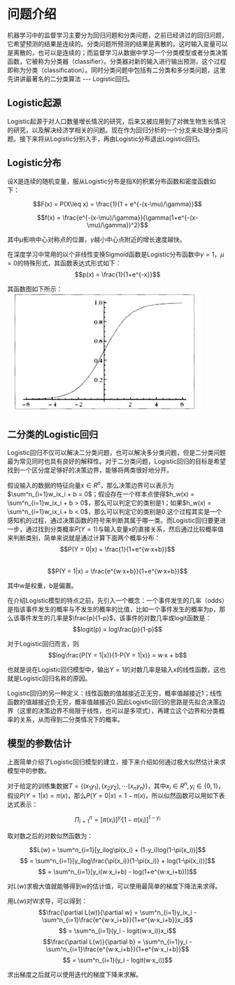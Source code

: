 # 问题介绍  

机器学习中的监督学习主要分为回归问题和分类问题，之前已经讲过的回归问题，它希望预测的结果是连续的。分类问题所预测的结果是离散的。这时输入变量可以是离散的，也可以是连续的；而监督学习从数据中学习一个分类模型或者分类决策函数，它被称为分类器（classifier）。分类器对新的输入进行输出预测，这个过程即称为分类（classification）。同时分类问题中包括有二分类和多分类问题，这里先讲讲最著名的二分类算法 --- Logistic回归。  

## Logistic起源  

Logistic起源于对人口数量增长情况的研究，后来又被应用到了对微生物生长情况的研究，以及解决经济学相关的问题。现在作为回归分析的一个分支来处理分类问题。接下来将从Logistic分别入手，再由Logistic分布退出Logistic回归。  

## Logistic分布  

设X是连续的随机变量，服从Logistic分布是指X的积累分布函数和密度函数如下： 

$$F(x) = P(X\leq x) = \frac{1}{1 + e^{-(x-\mu)/\gamma}}$$  

$$f(x) = \frac{e^{-(x-\mu)/\gamma}}{\gamma(1+e^{-(x-\mu)/\gamma})^2}$$  

其中$\mu$影响中心对称点的位置，$\gamma$越小中心点附近的增长速度越快。  

在深度学习中常用的以个非线性变换Sigmoid函数是Logistic分布函数中$\gamma = 1$，$\mu = 0$的特殊形式，其函数表达式形式如下：  
$$p(x) = \frac{1}{1+e^{-x}}$$  

其函数图如下所示：  
![Sigmoid函数图](../pics/Sigmoid函数图像.png)  

## 二分类的Logistic回归  

Logistic回归不仅可以解决二分类问题，也可以解决多分类问题，但是二分类问题最为常见同时也具有良好的解释性。对于二分类问题，Logistic回归的目标是希望找到一个区分度足够好的决策边界，能够将两类很好地分开。  

假设输入的数据的特征向量$x \in R^n$，那么决策边界可以表示为$\sum^n_{i=1}w_ix_i + b = 0$；假设存在一个样本点使得$h_w(x) = \sum^n_{i=1}w_ix_i + b > 0$，那么可以判定它的类别是1；如果$h_w(x) = \sum^n_{i=1}w_ix_i + b < 0$，那么可以判定它的类别是0.这个过程其实是一个感知机的过程，通过决策函数的符号来判断其属于哪一类。而Logistic回归要更进一步，通过找到分类概率$P(Y = 1)$与输入变量x的直接关系，然后通过比较概率值来判断类别，简单来说就是通过计算下面两个概率分布：  
$$P(Y = 0|x) = \frac{1}{1+e^{w·x+b}}$$  
$$P(Y = 1|x) = \frac{e^{w·x+b}}{1+e^{w·x+b}}$$  

其中w是权重，b是偏置。  

在介绍Logistic模型的特点之前，先引入一个概念：一个事件发生的几率（odds）是指该事件发生的概率与不发生的概率的比值，比如一个事件发生的概率为p，那么该事件发生的几率是$\frac{p}{1-p}$，该事件的对数几率或logit函数是：  
$$logit(p) = log\frac{p}{1-p}$$  

对于Logistic回归而言，则  
$$log\frac{P(Y = 1|x)}{1-P(Y = 1|x)} = w·x + b$$  

也就是说在Logistic回归模型中，输出$Y = 1$的对数几率是输入x的线性函数，这也就是Logistic回归名称的原因。  

Logistic回归的另一种定义：线性函数的值越接近正无穷，概率值越接近1；线性函数的值越接近负无穷，概率值越接近0.因此Logistic回归的思路是先拟合决策边界（这里的决策边界不局限于线性，也可以是多项式），再建立这个边界和分类概率的关系，从而得到二分类情况下的概率。  

## 模型的参数估计  

上面简单介绍了Logistic回归模型的建立，接下来介绍如何通过极大似然估计来求模型中的参数。  

对于给定的训练集数据$T = \{(x_1y_1),(x_2y_2),\cdots(x_ny_n)\}$，其中$x_i \in R^n,y_i \in \{0,1\}$，假设$P(Y = 1|x) = \pi(x)$，那么$P(Y = 0|x) = 1 - \pi(x)$，所以似然函数可以用如下表达式表示：  

$$\Pi^n_{i=1} = [\pi(x_i)]^{y_i}[1 - \pi(x_i)]^{1-y_i}$$  

取对数之后的对数似然函数为：  

$$L(w) = \sum^n_{i=1}[y_ilog\pi(x_i) + (1-y_i)log(1-\pi(x_i))]$$
$$ = \sum^n_{i=1}[y_ilog\frac{\pi(x_i)}{1-\pi(x_i)} + log(1-\pi(x_i))]$$
$$ = \sum^n_{i=1}[y_i(w·x_i+b) - log(1+e^{w·x_i+b})]$$  

对$L(w)$求极大值就能够得到w的估计值，可以使用最简单的梯度下降法来求得。  

用L(w)对W求导，可以得到：  
$$\frac{\partial L(w)}{\partial w} = \sum^n_{i=1}y_ix_i - \sum^n_{i=1}\frac{e^{w·x_i+b}}{1+e^{w·x_i+b}}x_i$$
$$ = \sum^n_{i=1}(y_i - logit(w·x_i))x_i$$
$$\frac{\partial L(w)}{\partial b} = \sum^n_{i=1}y_i - \sum^n_{i=1}\frac{e^{w·x_i+b}}{1+e^{w·x_i+b}}$$
$$ = \sum^n_{i=1}(y_i - logit(w·x_i))$$  

求出梯度之后就可以使用迭代的梯度下降来求解。